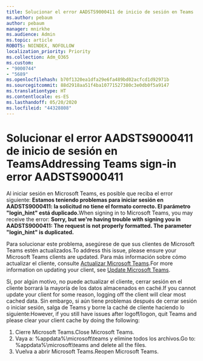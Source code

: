 ```yaml
---
title: Solucionar el error AADSTS9000411 de inicio de sesión en Teams
ms.author: pebaum
author: pebaum
manager: mnirkhe
ms.audience: Admin
ms.topic: article
ROBOTS: NOINDEX, NOFOLLOW
localization_priority: Priority
ms.collection: Adm_O365
ms.custom:
- "9000744"
- "5689"
ms.openlocfilehash: b70f1320ea1dfa29e6fa489bd02acfcd1d92971b
ms.sourcegitcommit: 88d2918aa51f4ba10771527380c3e0db0f5a9147
ms.translationtype: HT
ms.contentlocale: es-ES
ms.lasthandoff: 05/20/2020
ms.locfileid: "44328808"
---
```

# <a name="addressing-teams-sign-in-error-aadsts9000411"></a><span data-ttu-id="56e9f-102">Solucionar el error AADSTS9000411 de inicio de sesión en Teams</span><span class="sxs-lookup"><span data-stu-id="56e9f-102">Addressing Teams sign-in error AADSTS9000411</span></span>

<span data-ttu-id="56e9f-103">Al iniciar sesión en Microsoft Teams, es posible que reciba el error siguiente: **Estamos teniendo problemas para iniciar sesión en AADSTS9000411: la solicitud no tiene el formato correcto. El parámetro "login_hint" está duplicado.**</span><span class="sxs-lookup"><span data-stu-id="56e9f-103">When signing in to Microsoft Teams, you may receive the error: **Sorry, but we're having trouble with signing you in AADSTS9000411: The request is not properly formatted. The parameter "login_hint" is duplicated.**</span></span>

<span data-ttu-id="56e9f-104">Para solucionar este problema, asegúrese de que sus clientes de Microsoft Teams estén actualizados.</span><span class="sxs-lookup"><span data-stu-id="56e9f-104">To address this issue, please ensure your Microsoft Teams clients are updated.</span></span> <span data-ttu-id="56e9f-105">Para más información sobre cómo actualizar el cliente, consulte [Actualizar Microsoft Teams](https://support.office.com/article/Update-Microsoft-Teams-535a8e4b-45f0-4f6c-8b3d-91bca7a51db1).</span><span class="sxs-lookup"><span data-stu-id="56e9f-105">For more information on updating your client, see [Update Microsoft Teams](https://support.office.com/article/Update-Microsoft-Teams-535a8e4b-45f0-4f6c-8b3d-91bca7a51db1).</span></span>

<span data-ttu-id="56e9f-106">Si, por algún motivo, no puede actualizar el cliente, cerrar sesión en el cliente borrará la mayoría de los datos almacenados en caché.</span><span class="sxs-lookup"><span data-stu-id="56e9f-106">If you cannot update your client for some reason, logging off the client will clear most cached data.</span></span> <span data-ttu-id="56e9f-107">Sin embargo, si aún tiene problemas después de cerrar sesión o iniciar sesión, salga de Teams y borre la caché de cliente haciendo lo siguiente:</span><span class="sxs-lookup"><span data-stu-id="56e9f-107">However, if you still have issues after logoff/logon, quit Teams and please clear your client cache by doing the following:</span></span>
1. <span data-ttu-id="56e9f-108">Cierre Microsoft Teams.</span><span class="sxs-lookup"><span data-stu-id="56e9f-108">Close Microsoft Teams.</span></span>
2. <span data-ttu-id="56e9f-109">Vaya a: %appdata%\microsoft\teams y elimine todos los archivos.</span><span class="sxs-lookup"><span data-stu-id="56e9f-109">Go to: %appdata%\microsoft\teams and delete all the files.</span></span>
3. <span data-ttu-id="56e9f-110">Vuelva a abrir Microsoft Teams.</span><span class="sxs-lookup"><span data-stu-id="56e9f-110">Reopen Microsoft Teams.</span></span>
